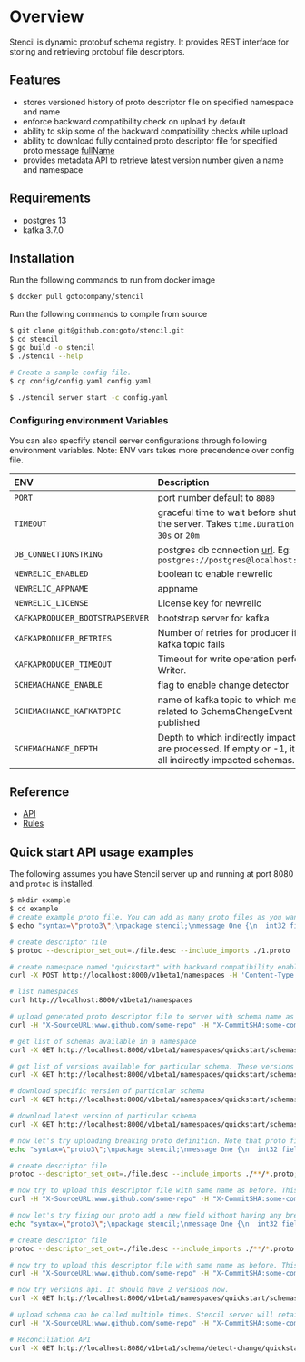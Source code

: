# Overview

Stencil is dynamic protobuf schema registry. It provides REST interface for storing and retrieving protobuf file descriptors.

## Features

- stores versioned history of proto descriptor file on specified namespace and name
- enforce backward compatibility check on upload by default
- ability to skip some of the backward compatibility checks while upload
- ability to download fully contained proto descriptor file for specified proto message [fullName](https://pkg.go.dev/google.golang.org/protobuf@v1.27.1/reflect/protoreflect#FullName)
- provides metadata API to retrieve latest version number given a name and namespace

## Requirements

- postgres 13
- kafka 3.7.0

## Installation

Run the following commands to run from docker image

```bash
$ docker pull gotocompany/stencil
```

Run the following commands to compile from source

```bash
$ git clone git@github.com:goto/stencil.git
$ cd stencil
$ go build -o stencil
$ ./stencil --help

# Create a sample config file.
$ cp config/config.yaml config.yaml

$ ./stencil server start -c config.yaml

```

### Configuring environment Variables

You can also specfify stencil server configurations through following environment variables.
Note: ENV vars takes more precendence over config file.

| ENV                             | Description                                                                                                                                            |
|:--------------------------------| :----------------------------------------------------------------------------------------------------------------------------------------------------- |
| `PORT`                          | port number default to `8080`                                                                                                                          |
| `TIMEOUT`                       | graceful time to wait before shutting down the server. Takes `time.Duration` format. Eg: `30s` or `20m`                                                |
| `DB_CONNECTIONSTRING`           | postgres db connection [url](https://www.postgresql.org/docs/11/libpq-connect.html#LIBPQ-CONNSTRING). Eg: `postgres://postgres@localhost:5432/db_name` |
| `NEWRELIC_ENABLED`              | boolean to enable newrelic                                                                                                                             |
| `NEWRELIC_APPNAME`              | appname                                                                                                                                                |
| `NEWRELIC_LICENSE`              | License key for newrelic  
| `KAFKAPRODUCER_BOOTSTRAPSERVER` | bootstrap server for kafka
| `KAFKAPRODUCER_RETRIES`         | Number of retries for producer if publish to kafka topic fails
| `KAFKAPRODUCER_TIMEOUT`         | Timeout for write operation performed by the Writer.
| `SCHEMACHANGE_ENABLE`           | flag to enable change detector 
| `SCHEMACHANGE_KAFKATOPIC`        | name of kafka topic to which messages related to SchemaChangeEvent will be published
| `SCHEMACHANGE_DEPTH`             | Depth to which indirectly impacted schemas are processed. If empty or -1, it will process all indirectly impacted schemas.


## Reference

- [API](../reference/api.md)
- [Rules](./rules.md)

## Quick start API usage examples

The following assumes you have Stencil server up and running at port 8080 and `protoc` is installed.

```bash
$ mkdir example
$ cd example
# create example proto file. You can add as many proto files as you want.
$ echo "syntax=\"proto3\";\npackage stencil;\nmessage One {\n  int32 field_one = 1;\n}" > 1.proto

# create descriptor file
$ protoc --descriptor_set_out=./file.desc --include_imports ./1.proto

# create namespace named "quickstart" with backward compatibility enabled
curl -X POST http://localhost:8000/v1beta1/namespaces -H 'Content-Type: application/json' -d '{"id": "quickstart", "format": "FORMAT_PROTOBUF", "compatibility": "COMPATIBILITY_BACKWARD", "description": "This field can be used to store namespace description"}'

# list namespaces
curl http://localhost:8000/v1beta1/namespaces

# upload generated proto descriptor file to server with schema name as `example` under `quickstart` namespace.
curl -H "X-SourceURL:www.github.com/some-repo" -H "X-CommitSHA:some-commit-sha" -X POST http://localhost:8000/v1beta1/namespaces/quickstart/schemas/example --data-binary "@file.desc"

# get list of schemas available in a namespace
curl -X GET http://localhost:8000/v1beta1/namespaces/quickstart/schemas

# get list of versions available for particular schema. These versions are auto generated. Version numbers managed by stencil.
curl -X GET http://localhost:8000/v1beta1/namespaces/quickstart/schemas/example/versions

# download specific version of particular schema
curl -X GET http://localhost:8000/v1beta1/namespaces/quickstart/schemas/example/versions/1

# download latest version of particular schema
curl -X GET http://localhost:8000/v1beta1/namespaces/quickstart/schemas/example;

# now let's try uploading breaking proto definition. Note that proto field number has changed from 1 to 2.
echo "syntax=\"proto3\";\npackage stencil;\nmessage One {\n  int32 field_one = 2;\n}" > one.proto;

# create descriptor file
protoc --descriptor_set_out=./file.desc --include_imports ./**/*.proto;

# now try to upload this descriptor file with same name as before. This call should fail, giving you reason it has failed.
curl -H "X-SourceURL:www.github.com/some-repo" -H "X-CommitSHA:some-commit-sha"  -X POST http://localhost:8000/v1/namespaces/quickstart/schemas --data-binary "@file.desc";

# now let's try fixing our proto add a new field without having any breaking changes.
echo "syntax=\"proto3\";\npackage stencil;\nmessage One {\n  int32 field_one = 1;\nint32 field_two = 2;\n}" > one.proto;

# create descriptor file
protoc --descriptor_set_out=./file.desc --include_imports ./**/*.proto

# now try to upload this descriptor file with same name as before. This call should succeed
curl -H "X-SourceURL:www.github.com/some-repo" -H "X-CommitSHA:some-commit-sha"  -X POST http://localhost:8000/v1/namespaces/quickstart/schemas --data-binary "@file.desc"

# now try versions api. It should have 2 versions now.
curl -X GET http://localhost:8000/v1beta1/namespaces/quickstart/schemas/example/versions

# upload schema can be called multiple times. Stencil server will retain old version if it's already uploaded. This call won't create new version again. You can verify by using versions API again.
curl -H "X-SourceURL:www.github.com/some-repo" -H "X-CommitSHA:some-commit-sha" -X POST http://localhost:8000/v1/namespaces/quickstart/schemas --data-binary "@file.desc"

# Reconciliation API
curl -X GET http://localhost:8080/v1beta1/schema/detect-change/quickstart/example?from=1&to=2;
```

